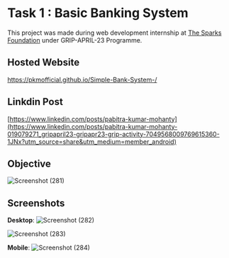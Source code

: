 # Task 1 : Basic Banking System

This project was made during web development internship at [The Sparks Foundation](https://www.thesparksfoundationsingapore.org/) under GRIP-APRIL-23 Programme.

## Hosted Website
https://pkmofficial.github.io/Simple-Bank-System-/ 

## Linkdin Post
[https://www.linkedin.com/posts/pabitra-kumar-mohanty](https://www.linkedin.com/posts/pabitra-kumar-mohanty-019079271_gripapril23-gripapr23-grip-activity-7049568009769615360-1JNx?utm_source=share&utm_medium=member_android)

## Objective
![Screenshot (281)](https://user-images.githubusercontent.com/77189083/231265182-6fb5f598-b3aa-448c-8475-268a0714a695.png)

## Screenshots
**Desktop**:
![Screenshot (282)](https://user-images.githubusercontent.com/77189083/231266310-1999571e-b8c1-48a0-b0a0-4f5828a26b0e.png)

![Screenshot (283)](https://user-images.githubusercontent.com/77189083/231266349-19d09591-6c41-4c82-8c1d-91691c1b394b.png)


**Mobile**:
![Screenshot (284)](https://user-images.githubusercontent.com/77189083/231266407-c3e33360-830e-4a39-8202-2dbb968a7446.png)

